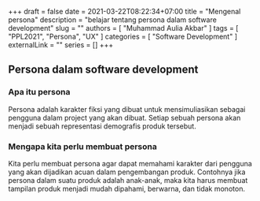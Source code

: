+++ 
draft = false
date = 2021-03-22T08:22:34+07:00
title = "Mengenal persona"
description = "belajar tentang persona dalam software development"
slug = ""
authors = [ "Muhammad Aulia Akbar" ]
tags = [ "PPL2021", "Persona", "UX" ]
categories = [ "Software Development" ]
externalLink = ""
series = []
+++

## Persona dalam software development

### Apa itu persona

Persona adalah karakter fiksi yang dibuat untuk mensimuliasikan sebagai pengguna dalam project yang akan dibuat. Setiap sebuah persona akan menjadi sebuah representasi demografis produk tersebut.  

### Mengapa kita perlu membuat persona

Kita perlu membuat persona agar dapat memahami karakter dari pengguna yang akan dijadikan acuan dalam pengembangan produk. Contohnya jika persona dalam suatu produk adalah anak-anak, maka kita harus membuat tampilan produk menjadi mudah dipahami, berwarna, dan tidak monoton.

<!-- ### Cara membuat persona -->
